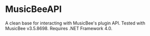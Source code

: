 # MusicBeeAPI
A clean base for interacting with MusicBee's plugin API. Tested with MusicBee v3.5.8698. Requires .NET Framework 4.0.

